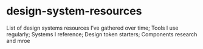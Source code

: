 # design-system-resources
List of design systems resources I’ve gathered over time; Tools I use regularly; Systems I reference; Design token starters; Components research and mroe
